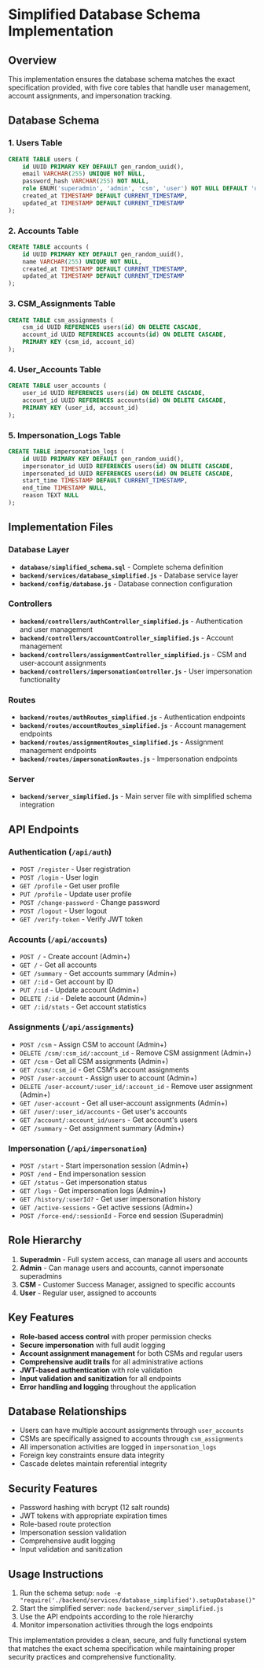 # Simplified Database Schema Implementation

## Overview
This implementation ensures the database schema matches the exact specification provided, with five core tables that handle user management, account assignments, and impersonation tracking.

## Database Schema

### 1. Users Table
```sql
CREATE TABLE users (
    id UUID PRIMARY KEY DEFAULT gen_random_uuid(),
    email VARCHAR(255) UNIQUE NOT NULL,
    password_hash VARCHAR(255) NOT NULL,
    role ENUM('superadmin', 'admin', 'csm', 'user') NOT NULL DEFAULT 'user',
    created_at TIMESTAMP DEFAULT CURRENT_TIMESTAMP,
    updated_at TIMESTAMP DEFAULT CURRENT_TIMESTAMP
);
```

### 2. Accounts Table
```sql
CREATE TABLE accounts (
    id UUID PRIMARY KEY DEFAULT gen_random_uuid(),
    name VARCHAR(255) UNIQUE NOT NULL,
    created_at TIMESTAMP DEFAULT CURRENT_TIMESTAMP,
    updated_at TIMESTAMP DEFAULT CURRENT_TIMESTAMP
);
```

### 3. CSM_Assignments Table
```sql
CREATE TABLE csm_assignments (
    csm_id UUID REFERENCES users(id) ON DELETE CASCADE,
    account_id UUID REFERENCES accounts(id) ON DELETE CASCADE,
    PRIMARY KEY (csm_id, account_id)
);
```

### 4. User_Accounts Table
```sql
CREATE TABLE user_accounts (
    user_id UUID REFERENCES users(id) ON DELETE CASCADE,
    account_id UUID REFERENCES accounts(id) ON DELETE CASCADE,
    PRIMARY KEY (user_id, account_id)
);
```

### 5. Impersonation_Logs Table
```sql
CREATE TABLE impersonation_logs (
    id UUID PRIMARY KEY DEFAULT gen_random_uuid(),
    impersonator_id UUID REFERENCES users(id) ON DELETE CASCADE,
    impersonated_id UUID REFERENCES users(id) ON DELETE CASCADE,
    start_time TIMESTAMP DEFAULT CURRENT_TIMESTAMP,
    end_time TIMESTAMP NULL,
    reason TEXT NULL
);
```

## Implementation Files

### Database Layer
- **`database/simplified_schema.sql`** - Complete schema definition
- **`backend/services/database_simplified.js`** - Database service layer
- **`backend/config/database.js`** - Database connection configuration

### Controllers
- **`backend/controllers/authController_simplified.js`** - Authentication and user management
- **`backend/controllers/accountController_simplified.js`** - Account management
- **`backend/controllers/assignmentController_simplified.js`** - CSM and user-account assignments
- **`backend/controllers/impersonationController.js`** - User impersonation functionality

### Routes
- **`backend/routes/authRoutes_simplified.js`** - Authentication endpoints
- **`backend/routes/accountRoutes_simplified.js`** - Account management endpoints
- **`backend/routes/assignmentRoutes_simplified.js`** - Assignment management endpoints
- **`backend/routes/impersonationRoutes.js`** - Impersonation endpoints

### Server
- **`backend/server_simplified.js`** - Main server file with simplified schema integration

## API Endpoints

### Authentication (`/api/auth`)
- `POST /register` - User registration
- `POST /login` - User login
- `GET /profile` - Get user profile
- `PUT /profile` - Update user profile
- `POST /change-password` - Change password
- `POST /logout` - User logout
- `GET /verify-token` - Verify JWT token

### Accounts (`/api/accounts`)
- `POST /` - Create account (Admin+)
- `GET /` - Get all accounts
- `GET /summary` - Get accounts summary (Admin+)
- `GET /:id` - Get account by ID
- `PUT /:id` - Update account (Admin+)
- `DELETE /:id` - Delete account (Admin+)
- `GET /:id/stats` - Get account statistics

### Assignments (`/api/assignments`)
- `POST /csm` - Assign CSM to account (Admin+)
- `DELETE /csm/:csm_id/:account_id` - Remove CSM assignment (Admin+)
- `GET /csm` - Get all CSM assignments (Admin+)
- `GET /csm/:csm_id` - Get CSM's account assignments
- `POST /user-account` - Assign user to account (Admin+)
- `DELETE /user-account/:user_id/:account_id` - Remove user assignment (Admin+)
- `GET /user-account` - Get all user-account assignments (Admin+)
- `GET /user/:user_id/accounts` - Get user's accounts
- `GET /account/:account_id/users` - Get account's users
- `GET /summary` - Get assignment summary (Admin+)

### Impersonation (`/api/impersonation`)
- `POST /start` - Start impersonation session (Admin+)
- `POST /end` - End impersonation session
- `GET /status` - Get impersonation status
- `GET /logs` - Get impersonation logs (Admin+)
- `GET /history/:userId?` - Get user impersonation history
- `GET /active-sessions` - Get active sessions (Admin+)
- `POST /force-end/:sessionId` - Force end session (Superadmin)

## Role Hierarchy
1. **Superadmin** - Full system access, can manage all users and accounts
2. **Admin** - Can manage users and accounts, cannot impersonate superadmins
3. **CSM** - Customer Success Manager, assigned to specific accounts
4. **User** - Regular user, assigned to accounts

## Key Features
- **Role-based access control** with proper permission checks
- **Secure impersonation** with full audit logging
- **Account assignment management** for both CSMs and regular users
- **Comprehensive audit trails** for all administrative actions
- **JWT-based authentication** with role validation
- **Input validation and sanitization** for all endpoints
- **Error handling and logging** throughout the application

## Database Relationships
- Users can have multiple account assignments through `user_accounts`
- CSMs are specifically assigned to accounts through `csm_assignments`
- All impersonation activities are logged in `impersonation_logs`
- Foreign key constraints ensure data integrity
- Cascade deletes maintain referential integrity

## Security Features
- Password hashing with bcrypt (12 salt rounds)
- JWT tokens with appropriate expiration times
- Role-based route protection
- Impersonation session validation
- Comprehensive audit logging
- Input validation and sanitization

## Usage Instructions
1. Run the schema setup: `node -e "require('./backend/services/database_simplified').setupDatabase()"`
2. Start the simplified server: `node backend/server_simplified.js`
3. Use the API endpoints according to the role hierarchy
4. Monitor impersonation activities through the logs endpoints

This implementation provides a clean, secure, and fully functional system that matches the exact schema specification while maintaining proper security practices and comprehensive functionality.
